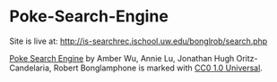 # Poke-Search-Engine

Site is live at: http://is-searchrec.ischool.uw.edu/bonglrob/search.php

[Poke Search Engine](https://github.com/SirBlank/Poke-Search-Engine) by Amber Wu, Annie Lu, Jonathan Hugh Oritz-Candelaria, Robert Bonglamphone is marked with [CC0 1.0 Universal](https://creativecommons.org/publicdomain/zero/1.0/?ref=chooser-v1).
